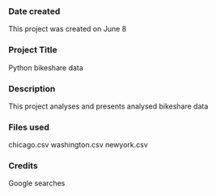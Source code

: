 ### Date created
This project was created on June 8 

### Project Title
Python bikeshare data

### Description
This project analyses and presents analysed bikeshare data

### Files used
chicago.csv
washington.csv
newyork.csv

### Credits
Google searches
